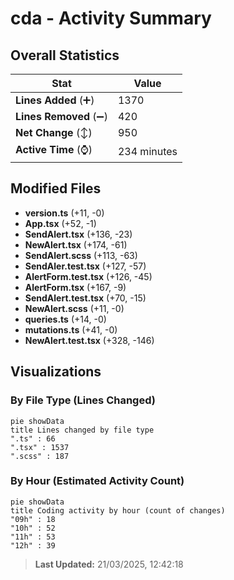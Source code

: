 # cda - Activity Summary 

## Overall Statistics

| Stat                   | Value                                                             |
| ---------------------- | ----------------------------------------------------------------- |
| **Lines Added** (➕)   | 1370                                          |
| **Lines Removed** (➖) | 420                                        |
| **Net Change** (↕)    | 950                |
| **Active Time** (⌚)   | 234 minutes |


## Modified Files
- **version.ts** (+11, -0)
- **App.tsx** (+52, -1)
- **SendAlert.tsx** (+136, -23)
- **NewAlert.tsx** (+174, -61)
- **SendAlert.scss** (+113, -63)
- **SendAler.test.tsx** (+127, -57)
- **AlertForm.test.tsx** (+126, -45)
- **AlertForm.tsx** (+167, -9)
- **SendAlert.test.tsx** (+70, -15)
- **NewAlert.scss** (+11, -0)
- **queries.ts** (+14, -0)
- **mutations.ts** (+41, -0)
- **NewAlert.test.tsx** (+328, -146)

## Visualizations

### By File Type (Lines Changed)

```mermaid
pie showData
title Lines changed by file type
".ts" : 66
".tsx" : 1537
".scss" : 187
```

### By Hour (Estimated Activity Count)

```mermaid
pie showData
title Coding activity by hour (count of changes)
"09h" : 18
"10h" : 52
"11h" : 53
"12h" : 39
```


> **Last Updated:** 21/03/2025, 12:42:18